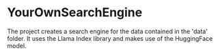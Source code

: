 # YourOwnSearchEngine

The project creates a search engine for the data contained in the 'data' folder. It uses the Llama Index library and makes use of the HuggingFace model. 
